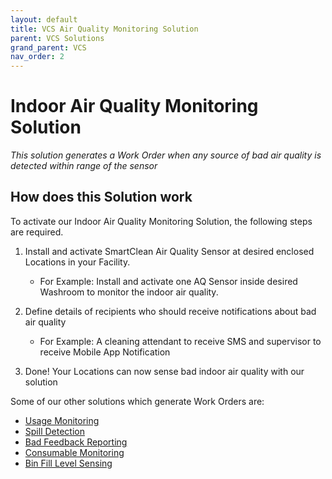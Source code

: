 ```yaml
---
layout: default
title: VCS Air Quality Monitoring Solution
parent: VCS Solutions
grand_parent: VCS
nav_order: 2
---
```

# Indoor Air Quality Monitoring Solution
*This solution generates a Work Order when any source of bad air quality is detected within range of the sensor*

## How does this Solution work
To activate our Indoor Air Quality Monitoring Solution, the following steps are required.

1. Install and activate SmartClean Air Quality Sensor at desired enclosed Locations in your Facility.
   - For Example: Install and activate one AQ Sensor inside desired Washroom to monitor the indoor air quality.
   
2. Define details of recipients who should receive notifications about bad air quality
   - For Example: A cleaning attendant to receive SMS and supervisor to receive Mobile App Notification

3. Done! Your Locations can now sense bad indoor air quality with our solution

Some of our other solutions which generate Work Orders are:
- [Usage Monitoring](/vcs_pc.html)
- [Spill Detection]()
- [Bad Feedback Reporting]()
- [Consumable Monitoring]()
- [Bin Fill Level Sensing]()